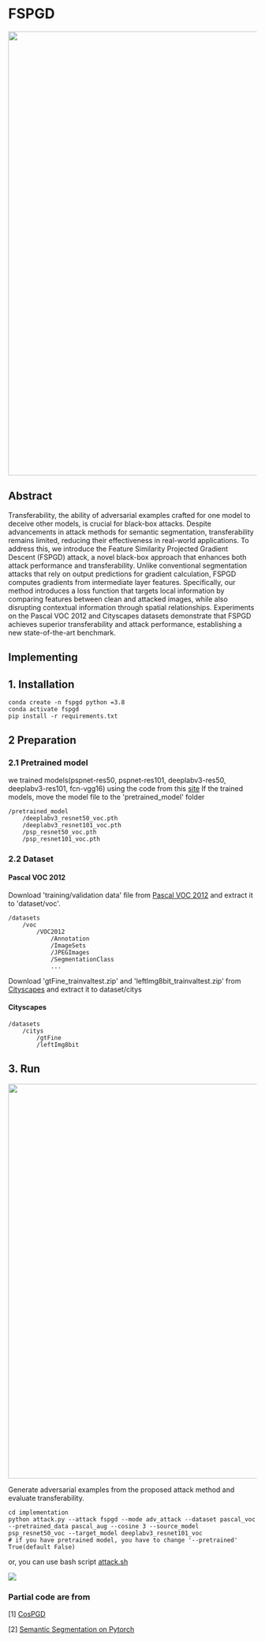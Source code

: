 # FSPGD


<img src="https://github.com/user-attachments/assets/e2ca7133-92a6-47ea-8970-058c40f642dd"  width="900"/>


## Abstract
Transferability, the ability of adversarial examples crafted for one model to deceive other models, is crucial for black-box attacks. Despite advancements in attack methods for semantic segmentation, transferability remains limited, reducing their effectiveness in real-world applications. To address this, we introduce the Feature Similarity Projected Gradient Descent (FSPGD) attack, a novel black-box approach that enhances both attack performance and transferability. Unlike conventional segmentation attacks that rely on output predictions for gradient calculation, FSPGD computes gradients from intermediate layer features. Specifically, our method introduces a loss function that targets local information by comparing features between clean and attacked images, while also disrupting contextual information through spatial relationships. Experiments on the Pascal VOC 2012 and Cityscapes datasets demonstrate that FSPGD achieves superior transferability and attack performance, establishing a new state-of-the-art benchmark.

## Implementing
## 1. Installation

```
conda create -n fspgd python =3.8
conda activate fspgd
pip install -r requirements.txt

```
## 2  Preparation
### 2.1 Pretrained model
we trained models(pspnet-res50, pspnet-res101, deeplabv3-res50, deeplabv3-res101, fcn-vgg16) using the code from this [site](https://github.com/Tramac/awesome-semantic-segmentation-pytorch)
If the trained models, move the model file to the 'pretrained_model' folder 
```
/pretrained_model
    /deeplabv3_resnet50_voc.pth
    /deeplabv3_resnet101_voc.pth
    /psp_resnet50_voc.pth
    /psp_resnet101_voc.pth
```
### 2.2 Dataset
####  Pascal VOC 2012
Download  'training/validation data' file from [Pascal VOC 2012](http://host.robots.ox.ac.uk/pascal/VOC/) and extract it to 'dataset/voc'.

```
/datasets
    /voc
        /VOC2012
            /Annotation
            /ImageSets
            /JPEGImages
            /SegmentationClass
            ...
```
Download 'gtFine_trainvaltest.zip' and 'leftImg8bit_trainvaltest.zip' from [Cityscapes](https://www.cityscapes-dataset.com/) 
and extract it to dataset/citys
#### Cityscapes
```
/datasets
    /citys 
        /gtFine
        /leftImg8bit
```

## 3. Run
<img src="https://github.com/user-attachments/assets/6a4951cd-56a1-4d34-8f9f-80db03369063"  width="800"/>


Generate adversarial examples from the proposed attack method and evaluate transferability.

```
cd implementation
python attack.py --attack fspgd --mode adv_attack --dataset pascal_voc --pretrained_data pascal_aug --cosine 3 --source_model psp_resnet50_voc --target_model deeplabv3_resnet101_voc
# if you have pretrained model, you have to change '--pretrained' True(default False)
```
or, you can use bash script [attack.sh](implementation/attack.sh)

<img src="https://github.com/user-attachments/assets/3996f630-7eeb-4607-8094-4071793c4bb1"/>

### Partial code are from

[1] [CosPGD](https://github.com/shashankskagnihotri/cospgd) 

[2] [Semantic Segmentation on Pytorch](https://github.com/Tramac/awesome-semantic-segmentation-pytorch)


